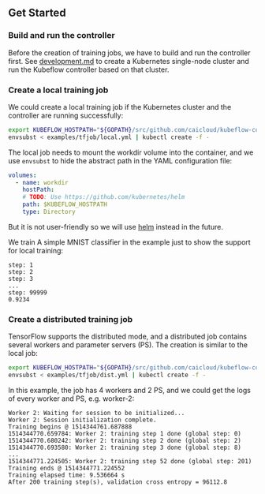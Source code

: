 ## Get Started

### Build and run the controller

Before the creation of training jobs, we have to build and run the controller first. See [development.md](development.md) to create a Kubernetes single-node cluster and run the Kubeflow controller based on that cluster.

### Create a local training job

We could create a local training job if the Kubernetes cluster and the controller are running successfully:

```bash
export KUBEFLOW_HOSTPATH="${GOPATH}/src/github.com/caicloud/kubeflow-controller/examples/workdir"
envsubst < examples/tfjob/local.yml | kubectl create -f -
```

The local job needs to mount the workdir volume into the container, and we use `envsubst` to hide the abstract path in the YAML configuration file:

```YAML
volumes:
  - name: workdir
    hostPath:
    # TODO: Use https://github.com/kubernetes/helm
    path: $KUBEFLOW_HOSTPATH
    type: Directory
```

But it is not user-friendly so we will use [helm](https://github.com/kubernetes/helm) instead in the future.

We train A simple MNIST classifier in the example just to show the support for local training:

```
step: 1
step: 2
step: 3
...
step: 99999
0.9234
```

### Create a distributed training job

TensorFlow supports the distributed mode, and a distributed job contains several workers and parameter servers (PS). The creation is similar to the local job:

```bash
export KUBEFLOW_HOSTPATH="${GOPATH}/src/github.com/caicloud/kubeflow-controller/examples/workdir"
envsubst < examples/tfjob/dist.yml | kubectl create -f -
```

In this example, the job has 4 workers and 2 PS, and we could get the logs of every worker and PS, e.g. worker-2:

```
Worker 2: Waiting for session to be initialized...
Worker 2: Session initialization complete.
Training begins @ 1514344761.687888
1514344770.659784: Worker 2: training step 1 done (global step: 0)
1514344770.680242: Worker 2: training step 2 done (global step: 2)
1514344770.693580: Worker 2: training step 3 done (global step: 8)
...
1514344771.224505: Worker 2: training step 52 done (global step: 201)
Training ends @ 1514344771.224552
Training elapsed time: 9.536664 s
After 200 training step(s), validation cross entropy = 96112.8
```
